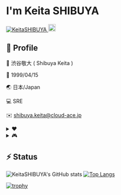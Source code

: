 # I'm Keita SHIBUYA

<p align="left">
  <a href="https://github.com/KeitaSHIBUYA/KeitaSHIBUYA/">
    <img src="https://komarev.com/ghpvc/?username=KeitaSHIBUYA" alt="KeitaSHIBUYA" />
  </a>
  </a>
  <a href="https://github.com/KeitaSHIBUYA">
    <img height="20" src="https://img.shields.io/github/followers/KeitaSHIBUYA?label=follow&logo=github&style=flat" />
  </a>
</p>

## 👦 Profile

👦 渋谷敬大 ( Shibuya Keita )

🎂 1999/04/15

🌏 日本/Japan

💻 SRE

✉️ [shibuya.keita@cloud-ace.jp](<https://mail.google.com/mail/?view=cm&to=shibuya.keita@cloud-ace.jp>)

<details>

<summary>❤️</summary>

- L'Arc〜en〜Ciel
- Jannne Da Arc
- Acid Black Cherry
- シド
- UVERworld
- 日向坂46
- 乃木坂46

</details>

<details>

<summary>🎮</summary>

- **ファイナルファンタジーシリーズ**
  - Final Fantasy XIII (XIII-II, Lightning Returns)
  - Final Fantasy XV
  - Final Fantasy XVI
- **メタルギアソリッドシリーズ**
  - METAL GEAR SOLID
  - METAL GEAR SOLID 2 SONS OF LIBERTY
  - METAL GEAR SOLID 3 SNAKE EATER
  - METAL GEAR SOLID 4 GUNS OF THE PATRIOTS
  - METAL GEAR SOLID PEACE WALKER
  - METAL GEAR RISING REVENGEANCE
  - METAL GEAR SOLID V GROUND ZEROES
  - METAL GEAR SOLID V THE PHANTOM PAIN
  - METAL GEAR SURVIVE
- **アンチャーテッドシリーズ**
  - アンチャーテッド エル・ドラドの秘宝
  - アンチャーテッド 黄金刀と消えた船団
  - アンチャーテッド 砂漠に眠るアトランティス
  - アンチャーテッド 海賊王と最後の秘宝
  - アンチャーテッド 古代神の秘宝
- **THE LAST OF US シリーズ**
  - THE LAST OF US
  - THE LAST OF US II
- **アサシンクリードシリーズ**
  - エツィオシリーズ
  - ブラックフラッグ
  - オリジンズ
  - オデッセイ
- **龍が如くシリーズ (1 - 8)**
  - 龍が如く 0
  - 龍が如く 極
  - 龍が如く 極2
  - 龍が如く 3
  - 龍が如く 4
  - 龍が如く 5
  - 龍が如く 6
  - 龍が如く 7
  - ジャッジアイズ
  - ロストジャッジメント
- **GHOST OF TSUSHIMA**

</details>

## ⚡️ Status

![KeitaSHIBUYA's GitHub stats](https://github-readme-stats.vercel.app/api?username=KeitaSHIBUYA&show_icons=true)
[![Top Langs](https://github-readme-stats.vercel.app/api/top-langs/?username=KeitaSHIBUYA&layout=compact)](https://github.com/anuraghazra/github-readme-stats)

[![trophy](https://github-profile-trophy.vercel.app/?username=KeitaSHIBUYA)](https://github.com/ryo-ma/github-profile-trophy)
